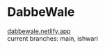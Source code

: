 # DabbeWale <br>
[dabbewale.netlify.app](https://dabbewale.netlify.app/) <br>
current branches: main, ishwari

